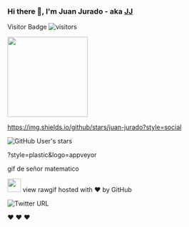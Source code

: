 ### Hi there 👋, I'm Juan Jurado - aka [JJ][linkedin] 

Visitor Badge
![visitors](https://visitor-badge.glitch.me/badge?page_id=juan-jurado.juan-jurado)

<img height="180em" src="https://github-readme-stats.vercel.app/api?username=juan-jurado&show_icons=true&hide_border=true&&count_private=true&include_all_commits=true" />

https://img.shields.io/github/stars/juan-jurado?style=social



![GitHub User's stars](https://img.shields.io/github/stars/juan-jurado?label=alola&style=social)




<!--
**juan-jurado/juan-jurado** is a ✨ _special_ ✨ repository because its `README.md` (this file) appears on your GitHub profile.

Here are some ideas to get you started:

- 🔭 I’m currently working on ...
- 🌱 I’m currently learning ...
- 👯 I’m looking to collaborate on ...
- 🤔 I’m looking for help with ...
- 💬 Ask me about ...
- 📫 How to reach me: ...
- 😄 Pronouns: ...
- ⚡ Fun fact: ...
-->


?style=plastic&logo=appveyor


gif de señor matematico

<img src="https://imgur.com/DRBKEBi" width="30px">
view rawgif hosted with ❤ by GitHub




![Twitter URL](https://img.shields.io/twitter/url?style=social&url=https%3A%2F%2Ftwitter.com%2FJuanJuradoP)

<!-- ---------------------------------------------------------------------- -->


[youtube]: https://www.youtube.com/channel/UCV-iMJ7VnpGcIbytF-so8yw
[globant]: https://www.globant.com/
[twitter]: https://twitter.com/JuanJuradoP
[instagram]: https://www.instagram.com/juanjuradop/?hl=en
[medium]: https://juanjuradop.medium.com/
[linkedin]: https://www.linkedin.com/in/juanfjuradop/

❤️ ❤️ ❤️ 
